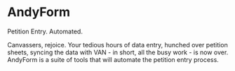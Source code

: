 # AndyForm
Petition Entry. Automated.


Canvassers, rejoice. Your tedious hours of data entry, hunched over petition sheets, syncing the data with VAN - in short, all the busy work - is now over. AndyForm is a suite of tools that will automate the petition entry process. 
